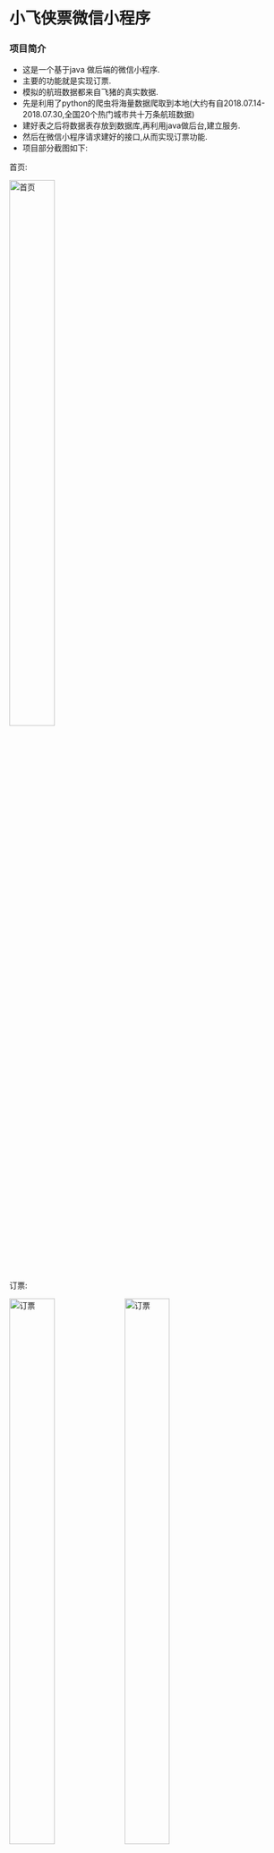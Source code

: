 # 小飞侠票微信小程序


### 项目简介

  - 这是一个基于java 做后端的微信小程序.
  - 主要的功能就是实现订票.
  - 模拟的航班数据都来自飞猪的真实数据.
  - 先是利用了python的爬虫将海量数据爬取到本地(大约有自2018.07.14-2018.07.30,全国20个热门城市共十万条航班数据)
  - 建好表之后将数据表存放到数据库,再利用java做后台,建立服务.
  - 然后在微信小程序请求建好的接口,从而实现订票功能.
  - 项目部分截图如下:          









  首页:
  
  
  
  
  
  <img src="https://i.loli.net/2018/10/25/5bd189d18b0dd.png" width = "40%" height = "50%" alt="首页" align=center />
  
  订票:
  
  
  
  
  <img src="https://i.loli.net/2018/10/25/5bd18a520b625.png" width = "40%" height = "50%" alt="订票"  align=center	 />
  <img src="https://i.loli.net/2018/10/25/5bd18a6f4dc8b.png" width = "40%" height = "50%" alt="订票"  align=center	 />
  <img src="https://i.loli.net/2018/10/25/5bd18a8733ad3.png" width = "40%" height = "50%" alt="订票"  align=center	 />
  <img src="https://i.loli.net/2018/10/25/5bd18a9a68f12.png" width = "40%" height = "50%" alt="订票"  align=center	 />
 
 
  资讯页:
  
  
  
  
  
  <img src="https://i.loli.net/2018/10/25/5bd18aceab473.png" width = "40%" height = "50%" alt="订票" align=center />


  个人中心页:
  
  
  
  
  <img src="https://i.loli.net/2018/10/25/5bd18ae224e36.png" width = "40%" height = "50%" alt="订票" align=center />
